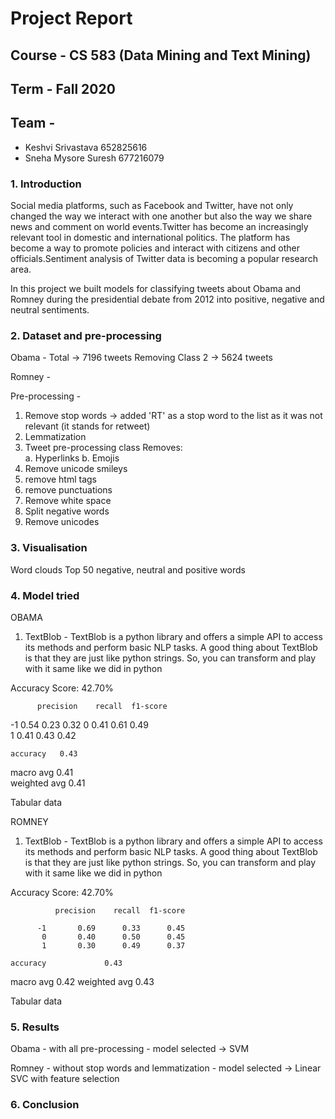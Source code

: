 # Project Report
## Course - CS 583 (Data Mining and Text Mining)
## Term - Fall 2020

## Team - 
- Keshvi Srivastava     652825616
- Sneha Mysore Suresh   677216079

### 1. Introduction

Social media platforms, such as Facebook and Twitter, have not only changed the way we interact with one another but also the way we share news and comment on world events.Twitter has become an increasingly relevant tool in domestic and international politics. The platform has become a way to promote policies and interact with citizens and other officials.Sentiment analysis of Twitter data is becoming a popular research area. 

In this project we built models for classifying tweets about Obama and Romney during the presidential debate from 2012 into positive, negative and neutral sentiments.

### 2. Dataset and pre-processing

Obama - 
  Total -> 7196 tweets
  Removing Class 2 -> 5624 tweets
  
 Romney -
 
 Pre-processing -
 
 1. Remove stop words -> added 'RT' as a stop word to the list as it was not relevant (it stands for retweet)
 2. Lemmatization
 3. Tweet pre-processing class
    Removes:  
      a. Hyperlinks
      b. Emojis
4. Remove unicode smileys
5. remove html tags
6. remove punctuations
7. Remove white space
8. Split negative words
9. Remove unicodes

### 3. Visualisation

Word clouds
Top 50 negative, neutral and positive words

### 4. Model tried

OBAMA

1. TextBlob - TextBlob is a python library and offers a simple API to access its methods and perform basic NLP tasks. A good thing about TextBlob is that they are just like python strings. So, you can transform and play with it same like we did in python

Accuracy Score: 42.70%

          precision    recall  f1-score
 -1       0.54      0.23      0.32
  0       0.41      0.61      0.49  
  1       0.41      0.43      0.42

    accuracy   0.43      
   macro avg   0.41     
weighted avg   0.41    

Tabular data

ROMNEY

1. TextBlob - TextBlob is a python library and offers a simple API to access its methods and perform basic NLP tasks. A good thing about TextBlob is that they are just like python strings. So, you can transform and play with it same like we did in python

Accuracy Score: 42.70%

              precision    recall  f1-score 

          -1       0.69      0.33      0.45     
           0       0.40      0.50      0.45    
           1       0.30      0.49      0.37  

    accuracy             0.43
   macro avg             0.42
weighted avg             0.43

Tabular data

### 5. Results

Obama - with all pre-processing
      - model selected -> SVM
      
Romney - without stop words and lemmatization
       - model selected -> Linear SVC with feature selection


### 6. Conclusion
 
  
